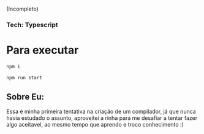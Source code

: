 (Incompleto)
### Tech: Typescript
# Para executar

```cmd
npm i
```
```cmd
npm run start
```

## Sobre Eu:

Essa é minha primeira tentativa na criação de um compilador, já que nunca havia estudado o assunto, aproveitei a rinha para me desafiar a tentar fazer algo aceitavel, ao mesmo tempo que aprendo e troco conhecimento :)
